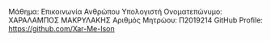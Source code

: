 Μάθημα: Επικοινωνία Ανθρώπου Υπολογιστή
Ονοματεπώνυμο: ΧΑΡΑΛΑΜΠΟΣ ΜΑΚΡΥΛΑΚΗΣ
Αριθμός Μητρώου: Π2019214
GitHub Profile: https://github.com/Xar-Me-Ison

